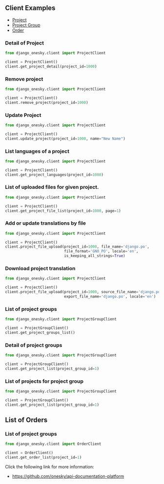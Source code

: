 ## Client Examples

- [Project](#detail-of-project)
- [Project Group](#list-of-project-groups)
- [Order](#create---create-a-new-order)


### Detail of Project

```python
from django_onesky.client import ProjectClient

client = ProjectClient()
client.get_project_detail(project_id=1000)
```

### Remove project

```python
from django_onesky.client import ProjectClient

client = ProjectClient()
client.remove_project(project_id=1000)
```

### Update Project

```python
from django_onesky.client import ProjectClient

client = ProjectClient()
client.update_project(project_id=1000, name="New Name")
```

### List languages of a project

```python
from django_onesky.client import ProjectClient

client = ProjectClient()
client.get_project_languages(project_id=1000)
```

### List of uploaded files for given project.

```python
from django_onesky.client import ProjectClient

client = ProjectClient()
client.get_project_file_list(project_id=1000, page=1)
```


### Add or update translations by file

```python
from django_onesky.client import ProjectClient

client = ProjectClient()
client.project_file_upload(project_id=1000, file_name='django.po',
                           file_format='GNO_PO', locale='en',
                           is_keeping_all_strings=True)
```

### Download project translation

```python
from django_onesky.client import ProjectClient

client = ProjectClient()
client.project_file_upload(project_id=1000, source_file_name='django.po',
                           export_file_name='django.po', locale='en')
```


### List of project groups

```python
from django_onesky.client import ProjectGroupClient

client = ProjectGroupClient()
client.get_project_groups_list()
```

### Detail of project groups

```python
from django_onesky.client import ProjectGroupClient

client = ProjectGroupClient()
client.get_project_list(project_group_id=1)
```

### List of projects for project group

```python
from django_onesky.client import ProjectGroupClient

client = ProjectGroupClient()
client.get_project_list(project_group_id=1)
```

## List of Orders

### List of project groups

```python
from django_onesky.client import OrderClient

client = OrderClient()
client.get_order_list(project_id=1)
```


Click the following link for more information:

* https://github.com/onesky/api-documentation-platform